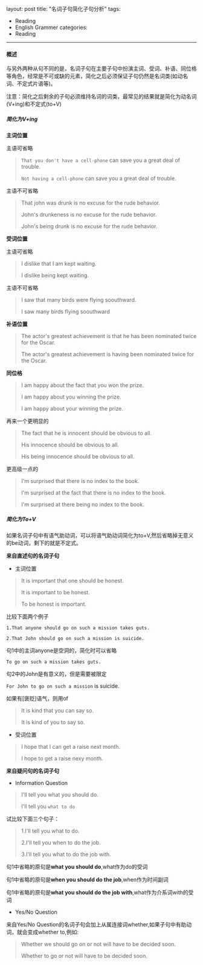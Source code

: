 layout: post
title: "名词子句简化子句分析"
tags: 
- Reading
- English Grammer
categories:
- Reading
---

#### 概述

与另外两种从句不同的是，名词子句在主要子句中扮演主词、受词、补语、同位格等角色，经常是不可或缺的元素，简化之后必须保证子句仍然是名词类(如动名词、不定式片语等)。

注意：简化之后剩余的子句必须维持名词的词类，最常见的结果就是简化为动名词(V+ing)和不定式(to+V)

<!-- more -->

##### 简化为V+ing

**主词位置**

主语可省略

>`That you don't have a cell-phone` can save you a great deal of trouble.
>
>`Not having a cell-phone` can save you a great deal of trouble.

主语不可省略

>That john was drunk is no excuse for the rude behavior.
>
>John's drunkeness is no excuse for the rude behavior.
>
>John's being drunk is no excuse for the rude behavior.

**受词位置**

主语可省略

>I dislike that I am kept waiting.
>
>I dislike being kept waiting.

主语不可省略

>I saw that many birds were flying soouthward.
>
>I saw many birds flying soouthward

**补语位置**

>The actor's greatest achievement is that he has been nominated twice for the Oscar.
>
>The actor's greatest achievement is having been nominated twice for the Oscar.


**同位格**

>I am happy about the fact that you won the prize.
>
>I am happy about you winning the prize.
>
>I am happy about your winning the prize.

再来一个更明显的

>The fact that he is innocent should be obvious to all.
>
>His innocence should be obvious to all.
>
>His being innocence should be obvious to all.

更高级一点的

>I'm surprised that there is no index to the book.
>
>I'm surprised at the fact that there is no index to the book.
>
>I'm surprised at there being no index to the book.


##### 简化为To+V

如果名词子句中有语气助动词，可以将语气助动词简化为to+V,然后省略掉无意义的be动词，剩下的就是不定式。

**来自直述句的名词子句**

* 主词位置

>It is important that one should be honest.
>
>It is important to be honest.
>
>To be honest is important.

比较下面两个例子

`1.That anyone should go on such a mission takes guts.`

`2.That John should go on such a mission is suicide.`

句1中的主词anyone是空洞的，简化时可以省略

`To go on such a mission takes guts.`

句2中的John是有意义的，但是需要被限定

`For John to go on such a mission` is suicide.

如果有[褒贬]语气，则用of

>It is kind that you can say so.
>
>It is kind of you to say so.

* 受词位置

>I hope that I can get a raise next month.
>
>I hope to get a raise nexy month.

**来自疑问句的名词子句**

* Information Question

>I'll tell you what you should do.
>
>I'll tell you `what to do`

试比较下面三个句子：

>1.I'll tell you what to do.
>
>2.I'll tell you when to do the job.
>
>3.I'll tell you what to do the job with.

句1中省略的原句是**what you should do**,what作为do的受词

句1中省略的原句是**when you should do the job**,when作为时间副词

句1中省略的原句是**what you should do the job with**,what作为介系词with的受词

* Yes/No Question

来自Yes/No Question的名词子句会加上从属连接词whether,如果子句中有助动词，就会变成whether to,例如:

>Whether we should go on or not will have to be decided soon.
>
>Whether to go or not will have to be decided soon.

















